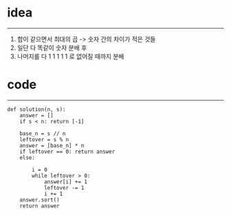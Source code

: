 # idea
---- 
1. 합이 같으면서 최대의 곱 -> 숫자 간의 차이가 적은 것들   
2. 일단 다 똑같이 숫자 분배 후   
3. 나머지를 다  1 1 1 1 1 로 없어질 때까지 분배   
# code 
----
```
def solution(n, s):
    answer = []
    if s < n: return [-1]
    
    base_n = s // n
    leftover = s % n
    answer = [base_n] * n
    if leftover == 0: return answer
    else:
    
        i = 0
        while leftover > 0:
            answer[i] += 1
            leftover -= 1
            i += 1
    answer.sort()
    return answer
